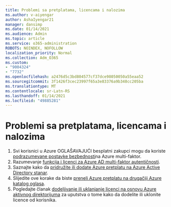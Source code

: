 ```yaml
---
title: Problemi sa pretplatama, licencama i nalozima
ms.author: v-aiyengar
author: AshaIyengar21
manager: dansimp
ms.date: 01/14/2021
ms.audience: Admin
ms.topic: article
ms.service: o365-administration
ROBOTS: NOINDEX, NOFOLLOW
localization_priority: Normal
ms.collection: Adm_O365
ms.custom:
- "9004324"
- "7732"
ms.openlocfilehash: a2476d5c3bd804577cf37dce98050050a55eaa52
ms.sourcegitcommit: 3f1426f3cec23997f65a3e83376a9b348cc205ba
ms.translationtype: MT
ms.contentlocale: sr-Latn-RS
ms.lasthandoff: 01/14/2021
ms.locfileid: "49885281"
---
```

# <a name="issues-with-subscriptions-licenses-and-accounts"></a>Problemi sa pretplatama, licencama i nalozima

1. Svi korisnici u Azure OGLAŠAVAJUĆI besplatni zakupci mogu da koriste [podrazumevane postavke bezbednosti](https://docs.microsoft.com/azure/active-directory/fundamentals/concept-fundamentals-security-defaults)na Azure multi-faktor.
1. Razumevanje [funkcija i licenci za Azure AD multi-faktor autentičnosti](https://docs.microsoft.com/azure/active-directory/authentication/concept-mfa-licensing).
1. Saznajte kako da [pridružite ili dodate Azure pretplatu na Azure Active Directory stanar](https://docs.microsoft.com/azure/active-directory/fundamentals/active-directory-how-subscriptions-associated-directory).
1. Slijedite ove korake da biste [preneli Azure pretplatu na drugačiji Azure katalog oglasa](https://docs.microsoft.com/azure/role-based-access-control/transfer-subscription).
1. Pogledajte članak [dodeljivanje ili uklanjanje licenci na osnovu Azure aktivnog direktorijuma](https://docs.microsoft.com/azure/active-directory/fundamentals/license-users-groups) za uputstva o tome kako da dodelite ili uklonite licence od korisnika.